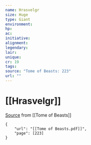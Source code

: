 ```yaml
---
name: Hrasvelgr
size: Huge
type: Giant
environment: 
hp: 
ac: 
initiative: 
alignment: 
legendary: 
lair: 
unique: 
cr: 19
tags: 
source: "Tome of Beasts: 223"
url: ""
---
```

# [[Hrasvelgr]]

[Source](zotero://open-pdf/library/items/ULEQWHJM?page=223) from [[Tome of Beasts]]

```pdf
{
	"url": "[[Tome of Beasts.pdf]]",
	"page": [223]
}
```

